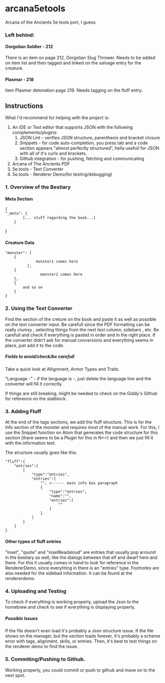 # arcana5etools
Arcana of the Ancients 5e tools port, I guess

### Left behind:
#### Oorgolian Soldier - 212
There is an item on page 212, Oorgolian Slug Thrower. Needs to be added on item list and then tagged and linked on the salvage entry for the creature.

#### Plasmar - 218
Item Plasmar detonation page 219. Needs tagging on the fluff entry.

## Instructions

What I'd recommend for helping with the project is:

1. An IDE or Text editor that supports JSON with the following complements/plugins:
	1. JSON Lint - verifies JSON structure, parenthesis and bracket closure
	2. Snippets - for code auto-completion, you press tab and a code section appears "almost perfectly structured", hella usefull for JSON with all of it's curls and  brackets.
	3. Github integration - for pushing, fetching and communicating
2. Arcana of The Ancients PDF
3. 5e.tools - Text Converter
4. 5e.tools - Renderer Demo(for testing/debugging)

### 1. Overview of the Bestiary
#### Meta Section

	{
    "_meta": {
			[... stuff regarding the book...]
		}
  }

#### Creature Data

    "monster": [
        {
			      monster1 comes here
			  },
        {
				    monster2 comes here
        },
        {
            and so on
        }
    }


### 2. Using the Text Converter
Find the section of the creture on the book and paste it as well as possible on the text converter input. Be carefull since the PDF formatting can be really clumsy , selecting things from the next text column, sidebars , etc. Be carefull and check if everything is pasted in order and in the right place.
If the converter didn't ask for manual conversions and everything seems in place, just add it to the code.
##### Fields to avoid/check/be carefull
Take a quick look at Allignment, Armor Types and Traits.

"Language -" - if the language is -, just delete the language line and the converter will fill it correctly.

If things are still breaking, might be needed to check on the Giddy's Github for reference on the statblock.  

### 3. Adding Fluff
At the end of the tags sections, we add the fluff structure. This is for the Info section of the monster and requires most of the manual work. For this, I use the Snippet function on Atom that generates the code structure for this section (there seems to be a Plugin for this in N++) and then we just fill it with the information text.

The structure usually goes like this:

	"fluff":{
		"entries":[
			{
				"type":"entries",
				"entries":[
					"", <------ main info box paragraph
					{
						"type":"entries",
						"name":"",
						"entries":[
							""
						]
					}
				]
			}
		]
	}

#### Other types of fluff entries
"inset", "quote" and "insetReadaloud" are entries that usually pop arround in the bestiary as well, like the dialogs between that elf and dwarf here and there. For this it usually comes in hand to look for reference in the RendererDemo, since everyhting in there is an "entries" type.
Footnotes are also needed for the sidebad information. It can be found at the rendererdemo.

### 4. Uploading and Testing
To check if everything is working properly, upload the Json to the homebrew and check to see if everything is displaying properly.

##### Possible Issues
If the file doesn't even load it's probably a Json structure issue.
If the file shows on the manager, but the section loads forever, it's probably a scheme error with tags, alignment, skills, or entries. Then, it's best to test things on the renderer demo to find the issue.


### 5. Commiting/Pushing to Github.
Working properly, you could commit or push to github and move on to the next spot.
